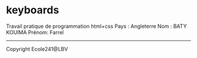 # keyboards

Travail pratique de programmation html+css
Pays : Angleterre
Nom : BATY KOUIMA
Prénom: Farrel

---

Copyright Ecole241@LBV
